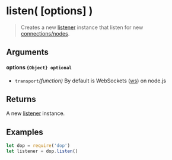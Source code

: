 # listen( [options] )

> Creates a new [listener](/javascript/api/listener) instance that listen for new [connections/nodes](/javascript/api/node).

## Arguments

#### options `{Object} optional`
- `transport`*(function)* By default is WebSockets ([ws](https://github.com/websockets/ws)) on node.js

## Returns

A new [listener](/javascript/api/listener) instance.


## Examples
```js
let dop = require('dop')
let listener = dop.listen()
```